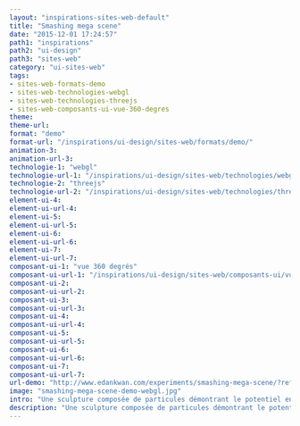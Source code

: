 ```yaml
---
layout: "inspirations-sites-web-default"
title: "Smashing mega scene"
date: "2015-12-01 17:24:57"
path1: "inspirations"
path2: "ui-design"
path3: "sites-web"
category: "ui-sites-web"
tags:
- sites-web-formats-demo
- sites-web-technologies-webgl
- sites-web-technologies-threejs
- sites-web-composants-ui-vue-360-degres
theme:
theme-url:
format: "demo"
format-url: "/inspirations/ui-design/sites-web/formats/demo/"
animation-3:
animation-url-3:
technologie-1: "webgl"
technologie-url-1: "/inspirations/ui-design/sites-web/technologies/webgl/"
technologie-2: "threejs"
technologie-url-2: "/inspirations/ui-design/sites-web/technologies/threejs/"
element-ui-4:
element-ui-url-4:
element-ui-5:
element-ui-url-5:
element-ui-6:
element-ui-url-6:
element-ui-7:
element-ui-url-7:
composant-ui-1: "vue 360 degrés"
composant-ui-url-1: "/inspirations/ui-design/sites-web/composants-ui/vue-360-degres/"
composant-ui-2:
composant-ui-url-2:
composant-ui-3:
composant-ui-url-3:
composant-ui-4:
composant-ui-url-4:
composant-ui-5:
composant-ui-url-5:
composant-ui-6:
composant-ui-url-6:
composant-ui-7:
composant-ui-url-7:
url-demo: "http://www.edankwan.com/experiments/smashing-mega-scene/?ref=magazineduwebdesign"
image: "smashing-mega-scene-demo-webgl.jpg"
intro: "Une sculpture composée de particules démontrant le potentiel en motion du WebGL et plus précisement de la librairie ThreeJS."
description: "Une sculpture composée de particules démontrant le potentiel en motion du WebGL et plus précisement de la librairie ThreeJS."
---
```

